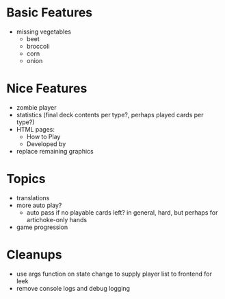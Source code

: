 Basic Features
===
- missing vegetables
  - beet
  - broccoli
  - corn
  - onion

Nice Features
===
- zombie player
- statistics (final deck contents per type?, perhaps played cards per type?)
- HTML pages:
  - How to Play
  - Developed by
- replace remaining graphics

Topics
===
- translations
- more auto play?
  - auto pass if no playable cards left? in general, hard, but perhaps for artichoke-only hands
- game progression

Cleanups
===
- use args function on state change to supply player list to frontend for leek
- remove console logs and debug logging
